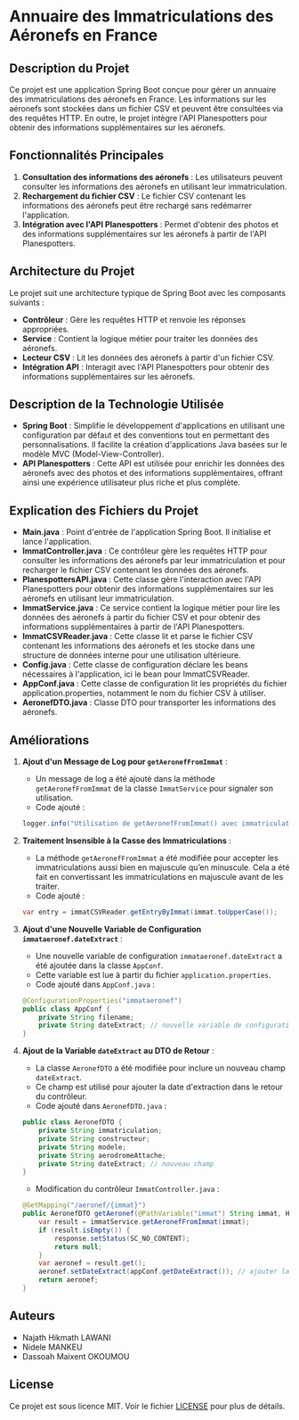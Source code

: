 # Annuaire des Immatriculations des Aéronefs en France

## Description du Projet

Ce projet est une application Spring Boot conçue pour gérer un annuaire des immatriculations des aéronefs en France. Les informations sur les aéronefs sont stockées dans un fichier CSV et peuvent être consultées via des requêtes HTTP. En outre, le projet intègre l'API Planespotters pour obtenir des informations supplémentaires sur les aéronefs.

## Fonctionnalités Principales

1. **Consultation des informations des aéronefs** : Les utilisateurs peuvent consulter les informations des aéronefs en utilisant leur immatriculation.
2. **Rechargement du fichier CSV** : Le fichier CSV contenant les informations des aéronefs peut être rechargé sans redémarrer l'application.
3. **Intégration avec l'API Planespotters** : Permet d'obtenir des photos et des informations supplémentaires sur les aéronefs à partir de l'API Planespotters.

## Architecture du Projet

Le projet suit une architecture typique de Spring Boot avec les composants suivants :

- **Contrôleur** : Gère les requêtes HTTP et renvoie les réponses appropriées.
- **Service** : Contient la logique métier pour traiter les données des aéronefs.
- **Lecteur CSV** : Lit les données des aéronefs à partir d'un fichier CSV.
- **Intégration API** : Interagit avec l'API Planespotters pour obtenir des informations supplémentaires sur les aéronefs.

## Description de la Technologie Utilisée

- **Spring Boot** : Simplifie le développement d'applications en utilisant une configuration par défaut et des conventions tout en permettant des personnalisations. Il facilite la création d'applications Java basées sur le modèle MVC (Model-View-Controller).
- **API Planespotters** : Cette API est utilisée pour enrichir les données des aéronefs avec des photos et des informations supplémentaires, offrant ainsi une expérience utilisateur plus riche et plus complète.

## Explication des Fichiers du Projet

- **Main.java** : Point d'entrée de l'application Spring Boot. Il initialise et lance l'application.
- **ImmatController.java** : Ce contrôleur gère les requêtes HTTP pour consulter les informations des aéronefs par leur immatriculation et pour recharger le fichier CSV contenant les données des aéronefs.
- **PlanespottersAPI.java** : Cette classe gère l'interaction avec l'API Planespotters pour obtenir des informations supplémentaires sur les aéronefs en utilisant leur immatriculation.
- **ImmatService.java** : Ce service contient la logique métier pour lire les données des aéronefs à partir du fichier CSV et pour obtenir des informations supplémentaires à partir de l'API Planespotters.
- **ImmatCSVReader.java** : Cette classe lit et parse le fichier CSV contenant les informations des aéronefs et les stocke dans une structure de données interne pour une utilisation ultérieure.
- **Config.java** : Cette classe de configuration déclare les beans nécessaires à l'application, ici le bean pour ImmatCSVReader.
- **AppConf.java** : Cette classe de configuration lit les propriétés du fichier application.properties, notamment le nom du fichier CSV à utiliser.
- **AeronefDTO.java** : Classe DTO pour transporter les informations des aéronefs.

## Améliorations

1. **Ajout d'un Message de Log pour `getAeronefFromImmat`** :
    - Un message de log a été ajouté dans la méthode `getAeronefFromImmat` de la classe `ImmatService` pour signaler son utilisation.
    - Code ajouté :
    ```java
    logger.info("Utilisation de getAeronefFromImmat() avec immatriculation: " + immat);
    ```

2. **Traitement Insensible à la Casse des Immatriculations** :
    - La méthode `getAeronefFromImmat` a été modifiée pour accepter les immatriculations aussi bien en majuscule qu’en minuscule. Cela a été fait en convertissant les immatriculations en majuscule avant de les traiter.
    - Code ajouté :
    ```java
    var entry = immatCSVReader.getEntryByImmat(immat.toUpperCase());
    ```

3. **Ajout d'une Nouvelle Variable de Configuration `immataeronef.dateExtract`** :
    - Une nouvelle variable de configuration `immataeronef.dateExtract` a été ajoutée dans la classe `AppConf`.
    - Cette variable est lue à partir du fichier `application.properties`.
    - Code ajouté dans `AppConf.java` :
    ```java
    @ConfigurationProperties("immataeronef")
    public class AppConf {
        private String filename;
        private String dateExtract; // nouvelle variable de configuration
    }
    ```

4. **Ajout de la Variable `dateExtract` au DTO de Retour** :
    - La classe `AeronefDTO` a été modifiée pour inclure un nouveau champ `dateExtract`.
    - Ce champ est utilisé pour ajouter la date d'extraction dans le retour du contrôleur.
    - Code ajouté dans `AeronefDTO.java` :
    ```java
    public class AeronefDTO {
        private String immatriculation;  
        private String constructeur;
        private String modele;
        private String aerodromeAttache;
        private String dateExtract; // nouveau champ
    }
    ```

    - Modification du contrôleur `ImmatController.java` :
    ```java
    @GetMapping("/aeronef/{immat}")
    public AeronefDTO getAeronef(@PathVariable("immat") String immat, HttpServletResponse response) {
        var result = immatService.getAeronefFromImmat(immat);
        if (result.isEmpty()) {
            response.setStatus(SC_NO_CONTENT);
            return null;
        }
        var aeronef = result.get();
        aeronef.setDateExtract(appConf.getDateExtract()); // ajouter la date d'extraction
        return aeronef;
    }
    ```

## Auteurs

- Najath Hikmath LAWANI
- Nidele MANKEU
- Dassoah Maixent OKOUMOU

## License

Ce projet est sous licence MIT. Voir le fichier [LICENSE](LICENSE) pour plus de détails.
